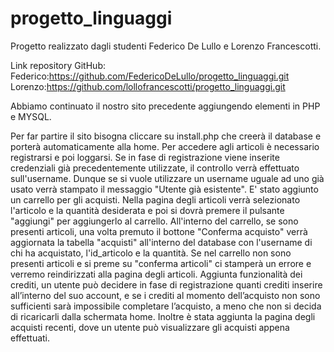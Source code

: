 # progetto_linguaggi
Progetto realizzato dagli studenti Federico De Lullo e Lorenzo Francescotti.

Link repository GitHub:
Federico:https://github.com/FedericoDeLullo/progetto_linguaggi.git
Lorenzo:https://github.com/lollofrancescotti/progetto_linguaggi.git


Abbiamo continuato il nostro sito precedente aggiungendo elementi in PHP e MYSQL.

Per far partire il sito bisogna cliccare su install.php che creerà il database e porterà automaticamente alla home.
Per accedere agli articoli è necessario registrarsi e poi loggarsi.
Se in fase di registrazione viene inserite credenziali già precedentemente utilizzate, il controllo verrà effettuato sull'username.
Dunque se si vuole utilizzare un username uguale ad uno già usato verrà stampato il messaggio  "Utente già esistente".
E' stato aggiunto un carrello per gli acquisti.
Nella pagina degli articoli verrà selezionato l'articolo e la quantità desiderata e poi si dovrà premere il pulsante "aggiungi" per aggiungerlo al carrello.
All'interno del carrello, se sono presenti articoli, una volta premuto il bottone "Conferma acquisto" verrà aggiornata la tabella "acquisti" all'interno del database con l'username di chi ha acquistato, l'id_articolo e la quantità.
Se nel carrello non sono presenti articoli e si preme su "conferma articoli" ci stamperà un errore e verremo reindirizzati alla pagina degli articoli.
Aggiunta funzionalità dei crediti, un utente può decidere in fase di registrazione quanti crediti inserire all’interno del suo account, e se i crediti al momento dell’acquisto non sono sufficienti sarà impossibile completare l’acquisto, a meno che non si decida di ricaricarli dalla schermata home.
Inoltre è stata aggiunta la pagina degli acquisti recenti, dove un utente può visualizzare gli acquisti appena effettuati.